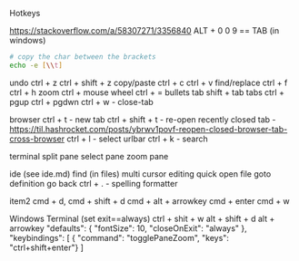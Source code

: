 Hotkeys

https://stackoverflow.com/a/58307271/3356840
ALT + 0 0 9 == TAB (in windows)
```bash
# copy the char between the brackets
echo -e [\\t]
```

undo
    ctrl + z
    ctrl + shift + z
copy/paste
    ctrl + c
    ctrl + v
find/replace
    ctrl + f
    ctrl + h
zoom
    ctrl + mouse wheel
    ctrl + =
bullets
    tab
    shift + tab
tabs
    ctrl + pgup
    ctrl + pgdwn
    ctrl + w - close-tab

browser
    ctrl + t - new tab
    ctrl + shift + t - re-open recently closed tab - https://til.hashrocket.com/posts/ybrwv1povf-reopen-closed-browser-tab-cross-browser
    ctrl + l - select urlbar
    ctrl + k - search

terminal
    split pane
    select pane
    zoom pane

ide (see ide.md)
    find (in files)
    multi cursor editing
    quick open file
    goto definition
    go back
    ctrl + . - spelling 
    formatter


item2
cmd + d, cmd + shift + d
cmd + alt + arrowkey
cmd + enter
cmd + w

Windows Terminal
(set exit==always)
ctrl + shit + w
alt + shift + d
alt + arrowkey
        "defaults":
        {
            "fontSize": 10,
            "closeOnExit": "always"
        },
    "keybindings":
    [
        { "command": "togglePaneZoom", "keys": "ctrl+shift+enter"}
    ]
